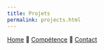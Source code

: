 ```yaml
---
title: Projets
permalink: projects.html
---
```

[Home](index.html) 🔸 [Compétence](skills.html) 🔸 [Contact](contact.html)
